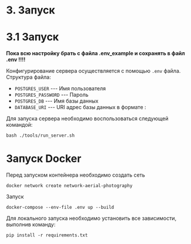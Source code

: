 # 3. Запуск

# 3.1 Запуск
**Пока всю настройку брать с файла .env_example и сохранять в файл .env !!!!**


Конфигурирование сервера осуществляется с помощью `.env` файла.
Структура файла:

- `POSTGRES_USER` --- Имя пользователя
- `POSTGRES_PASSWORD` --- Пароль
- `POSTGRES_DB` --- Имя базы данных
- `DATABASE_URI` --- URI адрес базы данных в формате <HOST>:<PORT>

Для запуска сервера необходимо воспользоваться следующей командой:

```commandline
bash ./tools/run_server.sh
```

# Запуск Docker

Перед запуском контейнера необходимо создать сеть
```
docker network create network-aerial-photography
```
Запуск
```
docker-compose --env-file .env up --build
```

Для локального запуска необходимо установить все зависимости, выполнив команду:

```commandline
pip install -r requirements.txt
```